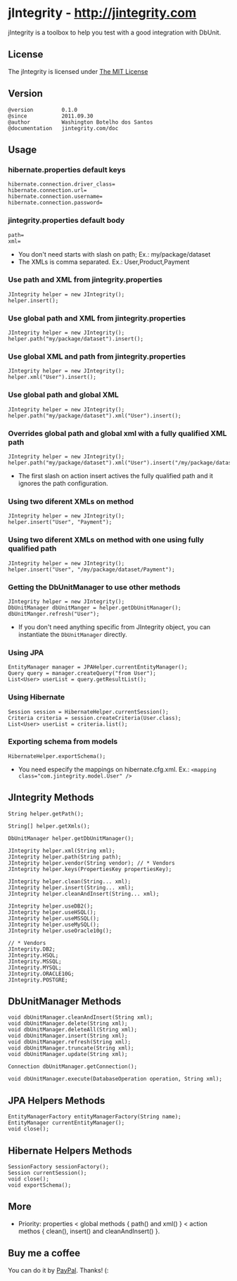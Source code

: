 # jIntegrity - http://jintegrity.com

jIntegrity is a toolbox to help you test with a good integration with DbUnit.

## License

The jIntegrity is licensed under [The MIT License](http://www.opensource.org/licenses/mit-license.php)

## Version

	@version         0.1.0
	@since           2011.09.30
	@author          Washington Botelho dos Santos
	@documentation   jintegrity.com/doc

## Usage

### hibernate.properties default keys
	hibernate.connection.driver_class=
	hibernate.connection.url=
	hibernate.connection.username=
	hibernate.connection.password=

### jintegrity.properties default body
	path= 
	xml=

+ You don't need starts with slash on path; Ex.: my/package/dataset
+ The XMLs is comma separated. Ex.: User,Product,Payment

### Use path and XML from jintegrity.properties
	JIntegrity helper = new JIntegrity();
	helper.insert();

### Use global path and XML from jintegrity.properties
	JIntegrity helper = new JIntegrity();
	helper.path("my/package/dataset").insert();

### Use global XML and path from jintegrity.properties
	JIntegrity helper = new JIntegrity();
	helper.xml("User").insert();

### Use global path and global XML
	JIntegrity helper = new JIntegrity();
	helper.path("my/package/dataset").xml("User").insert();

### Overrides global path and global xml with a fully qualified XML path
	JIntegrity helper = new JIntegrity();
	helper.path("my/package/dataset").xml("User").insert("/my/package/dataset/Payment");

+ The first slash on action insert actives the fully qualified path and it ignores the path configuration.

### Using two diferent XMLs on method
	JIntegrity helper = new JIntegrity();
	helper.insert("User", "Payment");

### Using two diferent XMLs on method with one using fully qualified path 
	JIntegrity helper = new JIntegrity();
	helper.insert("User", "/my/package/dataset/Payment");

### Getting the DbUnitManager to use other methods 
	JIntegrity helper = new JIntegrity();
	DbUnitManager dbUnitManger = helper.getDbUnitManager();
	dbUnitManger.refresh("User");

+ If you don't need anything specific from JIntegrity object, you can instantiate the ```DbUnitManager``` directly.

### Using JPA

	EntityManager manager = JPAHelper.currentEntityManager();
	Query query = manager.createQuery("from User");
	List<User> userList = query.getResultList(); 

### Using Hibernate

	Session session = HibernateHelper.currentSession();
	Criteria criteria = session.createCriteria(User.class);
	List<User> userList = criteria.list();

### Exporting schema from models

	HibernateHelper.exportSchema();

+ You need especify the mappings on hibernate.cfg.xml. Ex.: ```<mapping class="com.jintegrity.model.User" />```

## JIntegrity Methods

	String helper.getPath();

	String[] helper.getXmls();

	DbUnitManager helper.getDbUnitManager();

	JIntegrity helper.xml(String xml);
	JIntegrity helper.path(String path);
	JIntegrity helper.vendor(String vendor); // * Vendors
	JIntegrity helper.keys(PropertiesKey propertiesKey);

	JIntegrity helper.clean(String... xml);
	JIntegrity helper.insert(String... xml);
	JIntegrity helper.cleanAndInsert(String... xml);

	JIntegrity helper.useDB2();
	JIntegrity helper.useHSQL();
	JIntegrity helper.useMSSQL();
	JIntegrity helper.useMySQL();
	JIntegrity helper.useOracle10g();

	// * Vendors
	JIntegrity.DB2;
	JIntegrity.HSQL;
	JIntegrity.MSSQL;
	JIntegrity.MYSQL;
	JIntegrity.ORACLE10G;
	JIntegrity.POSTGRE;

## DbUnitManager Methods

	void dbUnitManager.cleanAndInsert(String xml);
	void dbUnitManager.delete(String xml);
	void dbUnitManager.deleteAll(String xml);
	void dbUnitManager.insert(String xml);
	void dbUnitManager.refresh(String xml);
	void dbUnitManager.truncate(String xml);
	void dbUnitManager.update(String xml);

	Connection dbUnitManager.getConnection();

	void dbUnitManager.execute(DatabaseOperation operation, String xml);

## JPA Helpers Methods

	EntityManagerFactory entityManagerFactory(String name);
	EntityManager currentEntityManager();
	void close();

## Hibernate Helpers Methods

	SessionFactory sessionFactory();
	Session currentSession();
	void close();
	void exportSchema();

## More

+ Priority: properties < global methods { path() and xml() } < action methos { clean(), insert() and cleanAndInsert() }.

## Buy me a coffee

You can do it by [PayPal](https://www.paypal.com/cgi-bin/webscr?cmd=_donations&business=X8HEP2878NDEG&item_name=jIntegrity). Thanks! (:
